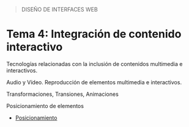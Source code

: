 > DISEÑO DE INTERFACES WEB

# Tema 4: Integración de contenido interactivo

Tecnologías relacionadas con la inclusión de contenidos multimedia e interactivos.

Audio y Vídeo. Reproducción de elementos multimedia e interactivos.

Transformaciones, Transiones, Animaciones

Posicionamiento de elementos

- [Posicionamiento](https://www.geeksforgeeks.org/css-positioning-elements/?ref=lbp)
